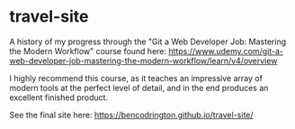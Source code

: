 # travel-site

A history of my progress through the "Git a Web Developer Job: Mastering the Modern Workflow" course found here:
https://www.udemy.com/git-a-web-developer-job-mastering-the-modern-workflow/learn/v4/overview

I highly recommend this course, as it teaches an impressive array of modern tools at the perfect level of detail, and in the end produces an excellent finished product.

See the final site here:
https://bencodrington.github.io/travel-site/
